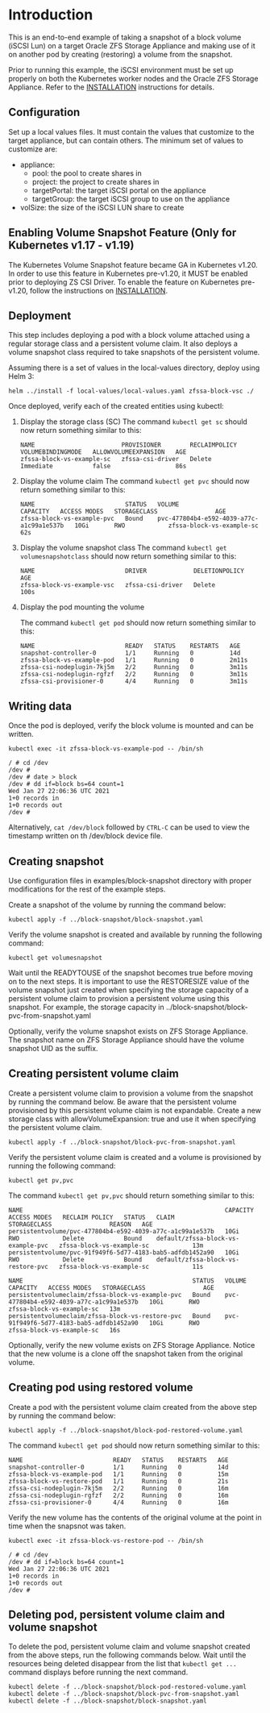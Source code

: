 # Introduction

This is an end-to-end example of taking a snapshot of a block volume (iSCSI Lun) 
on a target Oracle ZFS Storage Appliance and making use of it
on another pod by creating (restoring) a volume from the snapshot.

Prior to running this example, the iSCSI environment must be set up properly
on both the Kubernetes worker nodes and the Oracle ZFS Storage Appliance.
Refer to the [INSTALLATION](../../INSTALLATION.md) instructions for details.

## Configuration

Set up a local values files. It must contain the values that customize to the 
target appliance, but can contain others. The minimum set of values to
customize are:

* appliance:
  * pool: the pool to create shares in
  * project: the project to create shares in
  * targetPortal: the target iSCSI portal on the appliance
  * targetGroup: the target iSCSI group to use on the appliance
* volSize: the size of the iSCSI LUN share to create

## Enabling Volume Snapshot Feature (Only for Kubernetes v1.17 - v1.19)

The Kubernetes Volume Snapshot feature became GA in Kubernetes v1.20. In order to use
this feature in Kubernetes pre-v1.20, it MUST be enabled prior to deploying ZS CSI Driver. 
To enable the feature on Kubernetes pre-v1.20, follow the instructions on 
[INSTALLATION](../../INSTALLATION.md).

## Deployment

This step includes deploying a pod with a block volume attached using a regular 
storage class and a persistent volume claim. It also deploys a volume snapshot class
required to take snapshots of the persistent volume.

Assuming there is a set of values in the local-values directory, deploy using Helm 3:

```text
helm ../install -f local-values/local-values.yaml zfssa-block-vsc ./
```

Once deployed, verify each of the created entities using kubectl:

1. Display the storage class (SC)
    The command `kubectl get sc` should now return something similar to this:

    ```text
	NAME                        PROVISIONER        RECLAIMPOLICY   VOLUMEBINDINGMODE   ALLOWVOLUMEEXPANSION   AGE
	zfssa-block-vs-example-sc   zfssa-csi-driver   Delete          Immediate           false                  86s
    ```
2. Display the volume claim
    The command `kubectl get pvc` should now return something similar to this:
    ```text
	NAME                         STATUS   VOLUME                                     CAPACITY   ACCESS MODES   STORAGECLASS                AGE
	zfssa-block-vs-example-pvc   Bound    pvc-477804b4-e592-4039-a77c-a1c99a1e537b   10Gi       RWO            zfssa-block-vs-example-sc   62s
    ```
3. Display the volume snapshot class
    The command `kubectl get volumesnapshotclass` should now return something similar to this:
    ```text
	NAME                         DRIVER             DELETIONPOLICY   AGE
	zfssa-block-vs-example-vsc   zfssa-csi-driver   Delete           100s
    ```
4. Display the pod mounting the volume

    The command `kubectl get pod` should now return something similar to this:
    ```text
    NAME                         READY   STATUS    RESTARTS   AGE
    snapshot-controller-0        1/1     Running   0          14d
    zfssa-block-vs-example-pod   1/1     Running   0          2m11s
    zfssa-csi-nodeplugin-7kj5m   2/2     Running   0          3m11s
    zfssa-csi-nodeplugin-rgfzf   2/2     Running   0          3m11s
    zfssa-csi-provisioner-0      4/4     Running   0          3m11s
    ```

## Writing data

Once the pod is deployed, verify the block volume is mounted and can be written. 

```text
kubectl exec -it zfssa-block-vs-example-pod -- /bin/sh

/ # cd /dev
/dev # 
/dev # date > block
/dev # dd if=block bs=64 count=1
Wed Jan 27 22:06:36 UTC 2021
1+0 records in
1+0 records out
/dev #
```
Alternatively, `cat /dev/block` followed by `CTRL-C` can be used to view the timestamp written on th /dev/block device file.

## Creating snapshot 

Use configuration files in examples/block-snapshot directory with proper modifications 
for the rest of the example steps.

Create a snapshot of the volume by running the command below:

```text
kubectl apply -f ../block-snapshot/block-snapshot.yaml
```

Verify the volume snapshot is created and available by running the following command:

```text
kubectl get volumesnapshot
```

Wait until the READYTOUSE of the snapshot becomes true before moving on to the next steps.
It is important to use the RESTORESIZE value of the volume snapshot just created when specifying
the storage capacity of a persistent volume claim to provision a persistent volume using this
snapshot. For example, the storage capacity in ../block-snapshot/block-pvc-from-snapshot.yaml

Optionally, verify the volume snapshot exists on ZFS Storage Appliance. The snapshot name
on ZFS Storage Appliance should have the volume snapshot UID as the suffix.

## Creating persistent volume claim 

Create a persistent volume claim to provision a volume from the snapshot by running
the command below. Be aware that the persistent volume provisioned by this persistent volume claim
is not expandable. Create a new storage class with allowVolumeExpansion: true and use it when
specifying the persistent volume claim.

```text
kubectl apply -f ../block-snapshot/block-pvc-from-snapshot.yaml
```

Verify the persistent volume claim is created and a volume is provisioned by running the following command:

```text
kubectl get pv,pvc
```

The command `kubectl get pv,pvc` should return something similar to this:
```text
NAME                                                        CAPACITY   ACCESS MODES   RECLAIM POLICY   STATUS   CLAIM                                STORAGECLASS                REASON   AGE
persistentvolume/pvc-477804b4-e592-4039-a77c-a1c99a1e537b   10Gi       RWO            Delete           Bound    default/zfssa-block-vs-example-pvc   zfssa-block-vs-example-sc            13m
persistentvolume/pvc-91f949f6-5d77-4183-bab5-adfdb1452a90   10Gi       RWO            Delete           Bound    default/zfssa-block-vs-restore-pvc   zfssa-block-vs-example-sc            11s

NAME                                               STATUS   VOLUME                                     CAPACITY   ACCESS MODES   STORAGECLASS                AGE
persistentvolumeclaim/zfssa-block-vs-example-pvc   Bound    pvc-477804b4-e592-4039-a77c-a1c99a1e537b   10Gi       RWO            zfssa-block-vs-example-sc   13m
persistentvolumeclaim/zfssa-block-vs-restore-pvc   Bound    pvc-91f949f6-5d77-4183-bab5-adfdb1452a90   10Gi       RWO            zfssa-block-vs-example-sc   16s
```

Optionally, verify the new volume exists on ZFS Storage Appliance. Notice that the new
volume is a clone off the snapshot taken from the original volume.

## Creating pod using restored volume

Create a pod with the persistent volume claim created from the above step by running the command below:

```text
kubectl apply -f ../block-snapshot/block-pod-restored-volume.yaml
```

The command `kubectl get pod` should now return something similar to this:
```text
NAME                         READY   STATUS    RESTARTS   AGE
snapshot-controller-0        1/1     Running   0          14d
zfssa-block-vs-example-pod   1/1     Running   0          15m
zfssa-block-vs-restore-pod   1/1     Running   0          21s
zfssa-csi-nodeplugin-7kj5m   2/2     Running   0          16m
zfssa-csi-nodeplugin-rgfzf   2/2     Running   0          16m
zfssa-csi-provisioner-0      4/4     Running   0          16m
```

Verify the new volume has the contents of the original volume at the point in time 
when the snapsnot was taken.

```text
kubectl exec -it zfssa-block-vs-restore-pod -- /bin/sh

/ # cd /dev
/dev # dd if=block bs=64 count=1
Wed Jan 27 22:06:36 UTC 2021
1+0 records in
1+0 records out
/dev # 
```

## Deleting pod, persistent volume claim and volume snapshot

To delete the pod, persistent volume claim and volume snapshot created from the above steps,
run the following commands below. Wait until the resources being deleted disappear from
the list that `kubectl get ...` command displays before running the next command.

```text
kubectl delete -f ../block-snapshot/block-pod-restored-volume.yaml
kubectl delete -f ../block-snapshot/block-pvc-from-snapshot.yaml
kubectl delete -f ../block-snapshot/block-snapshot.yaml
```
